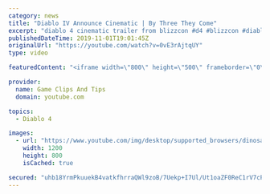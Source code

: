 ```yaml
---
category: news
title: "Diablo IV Announce Cinematic | By Three They Come"
excerpt: "diablo 4 cinematic trailer from blizzcon #d4 #blizzcon #diablo."
publishedDateTime: 2019-11-01T19:01:45Z
originalUrl: "https://youtube.com/watch?v=0vE3rAjtqUY"
type: video

featuredContent: "<iframe width=\"800\" height=\"500\" frameborder=\"0\" src=\"https://www.youtube.com/embed/0vE3rAjtqUY\" allow=\"accelerometer; autoplay; encrypted-media; gyroscope; picture-in-picture\" allowfullscreen></iframe>"

provider:
  name: Game Clips And Tips
  domain: youtube.com

topics:
  - Diablo 4

images:
  - url: "https://www.youtube.com/img/desktop/supported_browsers/dinosaur.png"
    width: 1200
    height: 800
    isCached: true

secured: "uhb18YrmPkuuekB4vatkfhrraQWl9zoB/7Uekp+I7Ul/Ut1oaZF0ReC1rV7cPeqK/zAUHuo0dsmzrKkOxn9S63SbBsTc7plkYsVY7Zd6qP7rU4yD7KINOlzmHvSdCynWj9o0NBWZOwQwpi0xasrM64N4nE6hFCc5Pd1WGK9/ULKu2CNER99dloK86cKRx4/wXY5pFid1yhXyZZ9zOHD9cPev+MX1GdAZtqu9mnIujxgANE2t7UeI7Jk2Y4UemkawI2VN+RJNqTqoaKTi830tvJDTWCXG3eFp66qjHe27XfPQlNHLLhaVUCWUzgvXXdUdkzbyPtDlonxLmOVehofymtItc4a5o2SvgStfe4+HgVRHhjexKNdOxuosJd1e5cEQ2piUYALb/5RNsXrdmW0sAA==;Bx7Zwra5sNC7E8eZGk9BKg=="
---
```


